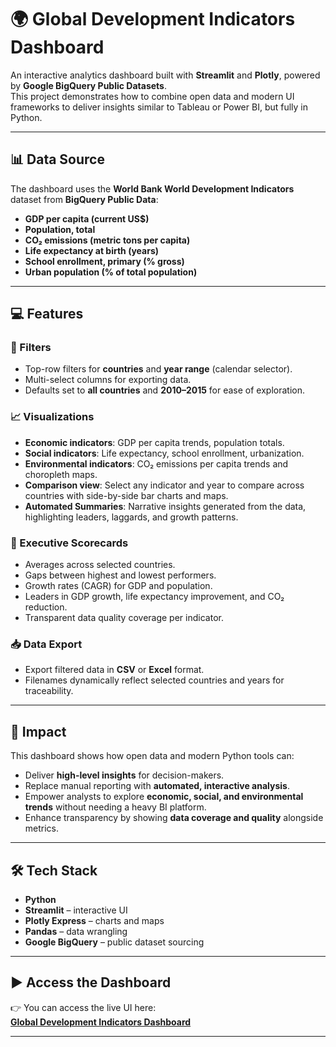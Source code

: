 # 🌍 Global Development Indicators Dashboard

An interactive analytics dashboard built with **Streamlit** and **Plotly**, powered by **Google BigQuery Public Datasets**.  
This project demonstrates how to combine open data and modern UI frameworks to deliver insights similar to Tableau or Power BI, but fully in Python.

---

## 📊 Data Source

The dashboard uses the **World Bank World Development Indicators** dataset from **BigQuery Public Data**:

- **GDP per capita (current US$)**  
- **Population, total**  
- **CO₂ emissions (metric tons per capita)**  
- **Life expectancy at birth (years)**  
- **School enrollment, primary (% gross)**  
- **Urban population (% of total population)**  

---

## 💻 Features

### 🔎 Filters
- Top-row filters for **countries** and **year range** (calendar selector).  
- Multi-select columns for exporting data.  
- Defaults set to **all countries** and **2010–2015** for ease of exploration.  

### 📈 Visualizations
- **Economic indicators**: GDP per capita trends, population totals.  
- **Social indicators**: Life expectancy, school enrollment, urbanization.  
- **Environmental indicators**: CO₂ emissions per capita trends and choropleth maps.  
- **Comparison view**: Select any indicator and year to compare across countries with side-by-side bar charts and maps.  
- **Automated Summaries**: Narrative insights generated from the data, highlighting leaders, laggards, and growth patterns.  

### 🧾 Executive Scorecards
- Averages across selected countries.  
- Gaps between highest and lowest performers.  
- Growth rates (CAGR) for GDP and population.  
- Leaders in GDP growth, life expectancy improvement, and CO₂ reduction.  
- Transparent data quality coverage per indicator.  

### 📥 Data Export
- Export filtered data in **CSV** or **Excel** format.  
- Filenames dynamically reflect selected countries and years for traceability.  

---

## 🚀 Impact

This dashboard shows how open data and modern Python tools can:

- Deliver **high-level insights** for decision-makers.  
- Replace manual reporting with **automated, interactive analysis**.  
- Empower analysts to explore **economic, social, and environmental trends** without needing a heavy BI platform.  
- Enhance transparency by showing **data coverage and quality** alongside metrics.  

---

## 🛠️ Tech Stack

- **Python**  
- **Streamlit** – interactive UI  
- **Plotly Express** – charts and maps  
- **Pandas** – data wrangling  
- **Google BigQuery** – public dataset sourcing  

---

## ▶️ Access the Dashboard

👉 You can access the live UI here:  
[**Global Development Indicators Dashboard**](https://global-development-indicators-ui.streamlit.app/)

---


